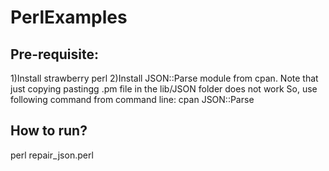 # PerlExamples

## Pre-requisite:

1)Install strawberry perl
2)Install JSON::Parse module from cpan. Note that just copying pastingg .pm file in the lib/JSON folder does not work
   So, use following command from command line:
	cpan JSON::Parse

	
## How to run?
 
  perl repair_json.perl
	